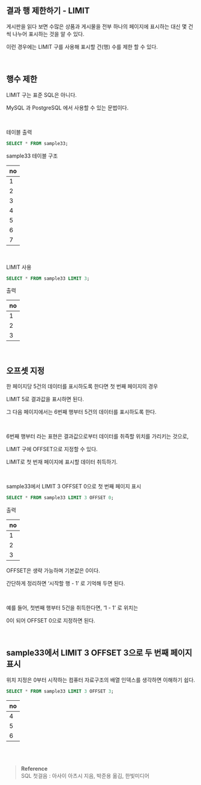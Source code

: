 ## 결과 행 제한하기 - LIMIT

게시판을 읽다 보면 수많은 상품과 게시물을 전부 하나의 페이지에 표시하는 대신 몇 건씩 나누어 표시하는 것을 알 수 있다. 

이런 경우에는 LIMIT 구를 사용해 표시할 건(행) 수를 제한 할 수 있다.

<br/>

## 행수 제한

LIMIT 구는 표준 SQL은 아니다.

MySQL 과 PostgreSQL 에서 사용할 수 있는 문법이다.

<br/>

테이블 출력

```sql
SELECT * FROM sample33;
```

sample33 테이블 구조

| no |
| --- |
| 1 |
| 2 |
| 3 |
| 4 |
| 5 |
| 6 |
| 7 |

<br/>

LIMIT 사용

```sql
SELECT * FROM sample33 LIMIT 3;
```

출력

| no |
| --- |
| 1 |
| 2 |
| 3 |

<br/>

## 오프셋 지정

한 페이지당 5건의 데이터를 표시하도록 한다면 첫 번째 페이지의 경우 

LIMIT 5로 결과값을 표시하면 된다. 

그 다음 페이지에서는 6번째 행부터 5건의 데이터를 표시하도록 한다.

<br/>

6번째 행부터 라는 표현은 결과값으로부터 데이터를 취즉할 위치를 가리키는 것으로,

LIMIT 구에 OFFSET으로 지정할 수 있다.

LIMIT로 첫 번재 페이지에 표시할 데이터 취득하기.

<br/>

sample33에서 LIMIT 3 OFFSET 0으로 첫 번째 페이지 표시

```sql
SELECT * FROM sample33 LIMIT 3 OFFSET 0;
```

출력 

| no |
| --- |
| 1 |
| 2 |
| 3 |

OFFSET은 생략 가능하며 기본값은 0이다.

간단하게 정리하면 ‘시작할 행 - 1’ 로 기억해 두면 된다.

<br/>

예를 들어, 첫번째 행부터 5건을 취득한다면, ‘1 - 1’ 로 위치는 

0이 되어 OFFSET 0으로 지정하면 된다.

<br/>

## sample33에서 LIMIT 3 OFFSET 3으로 두 번째 페이지 표시

위치 지정은 0부터 시작하는 컴퓨터 자료구조의 배열 인덱스를 생각하면 이해하기 쉽다.

```sql
SELECT * FROM sample33 LIMIT 3 OFFSET 3;
```

| no |
| --- |
| 4 |
| 5 |
| 6 |



<br/><br/>

>**Reference** <br/> SQL 첫걸음 : 아사이 아츠시 지음, 박준용 옮김, 한빛미디어
